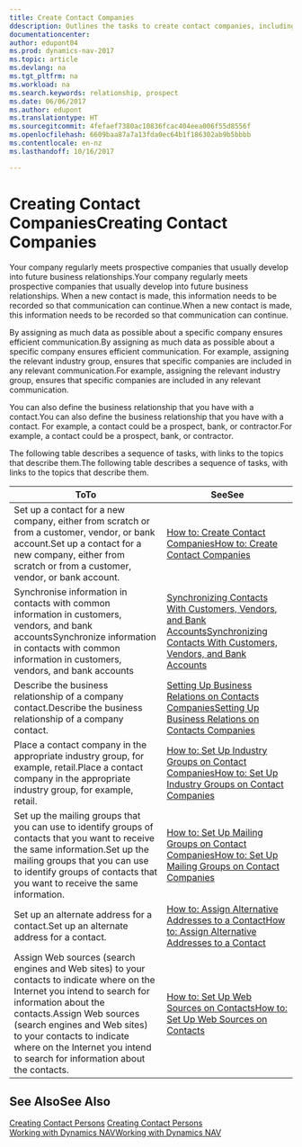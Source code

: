 ```yaml
---
title: Create Contact Companies
ddescription: Outlines the tasks to create contact companies, including assigning relevant data about prospects and defining the business relationships you have with companies.
documentationcenter: 
author: edupont04
ms.prod: dynamics-nav-2017
ms.topic: article
ms.devlang: na
ms.tgt_pltfrm: na
ms.workload: na
ms.search.keywords: relationship, prospect
ms.date: 06/06/2017
ms.author: edupont
ms.translationtype: HT
ms.sourcegitcommit: 4fefaef7380ac10836fcac404eea006f55d8556f
ms.openlocfilehash: 6609baa87a7a13fda0ec64b1f186302ab9b5bbbb
ms.contentlocale: en-nz
ms.lasthandoff: 10/16/2017

---
```

# <a name="creating-contact-companies"></a><span data-ttu-id="afc51-102">Creating Contact Companies</span><span class="sxs-lookup"><span data-stu-id="afc51-102">Creating Contact Companies</span></span>
<span data-ttu-id="afc51-103">Your company regularly meets prospective companies that usually develop into future business relationships.</span><span class="sxs-lookup"><span data-stu-id="afc51-103">Your company regularly meets prospective companies that usually develop into future business relationships.</span></span> <span data-ttu-id="afc51-104">When a new contact is made, this information needs to be recorded so that communication can continue.</span><span class="sxs-lookup"><span data-stu-id="afc51-104">When a new contact is made, this information needs to be recorded so that communication can continue.</span></span>

<span data-ttu-id="afc51-105">By assigning as much data as possible about a specific company ensures efficient communication.</span><span class="sxs-lookup"><span data-stu-id="afc51-105">By assigning as much data as possible about a specific company ensures efficient communication.</span></span> <span data-ttu-id="afc51-106">For example, assigning the relevant industry group, ensures that specific companies are included in any relevant communication.</span><span class="sxs-lookup"><span data-stu-id="afc51-106">For example, assigning the relevant industry group, ensures that specific companies are included in any relevant communication.</span></span>

<span data-ttu-id="afc51-107">You can also define the business relationship that you have with a contact.</span><span class="sxs-lookup"><span data-stu-id="afc51-107">You can also define the business relationship that you have with a contact.</span></span> <span data-ttu-id="afc51-108">For example, a contact could be a prospect, bank, or contractor.</span><span class="sxs-lookup"><span data-stu-id="afc51-108">For example, a contact could be a prospect, bank, or contractor.</span></span>

<span data-ttu-id="afc51-109">The following table describes a sequence of tasks, with links to the topics that describe them.</span><span class="sxs-lookup"><span data-stu-id="afc51-109">The following table describes a sequence of tasks, with links to the topics that describe them.</span></span> 

| <span data-ttu-id="afc51-110">To</span><span class="sxs-lookup"><span data-stu-id="afc51-110">To</span></span> | <span data-ttu-id="afc51-111">See</span><span class="sxs-lookup"><span data-stu-id="afc51-111">See</span></span> |
| --- | --- |
| <span data-ttu-id="afc51-112">Set up a contact for a new company, either from scratch or from a customer, vendor, or bank account.</span><span class="sxs-lookup"><span data-stu-id="afc51-112">Set up a contact for a new company, either from scratch or from a customer, vendor, or bank account.</span></span> |[<span data-ttu-id="afc51-113">How to: Create Contact Companies</span><span class="sxs-lookup"><span data-stu-id="afc51-113">How to: Create Contact Companies</span></span>](marketing-how-create-contact-companies.md) |
| <span data-ttu-id="afc51-114">Synchronise information in contacts with common information in customers, vendors, and bank accounts</span><span class="sxs-lookup"><span data-stu-id="afc51-114">Synchronize information in contacts with common information in customers, vendors, and bank accounts</span></span> |[<span data-ttu-id="afc51-115">Synchronizing Contacts With Customers, Vendors, and Bank Accounts</span><span class="sxs-lookup"><span data-stu-id="afc51-115">Synchronizing Contacts With Customers, Vendors, and Bank Accounts</span></span>](marketing-synchronize-contacts-customers-vendors-bank-accounts.md) |
| <span data-ttu-id="afc51-116">Describe the business relationship of a company contact.</span><span class="sxs-lookup"><span data-stu-id="afc51-116">Describe the business relationship of a company contact.</span></span> |[<span data-ttu-id="afc51-117">Setting Up Business Relations on Contacts Companies</span><span class="sxs-lookup"><span data-stu-id="afc51-117">Setting Up Business Relations on Contacts Companies</span></span>](marketing-business-relations.md) |
| <span data-ttu-id="afc51-118">Place a contact company in the appropriate industry group, for example, retail.</span><span class="sxs-lookup"><span data-stu-id="afc51-118">Place a contact company in the appropriate industry group, for example, retail.</span></span> |[<span data-ttu-id="afc51-119">How to: Set Up Industry Groups on Contact Companies</span><span class="sxs-lookup"><span data-stu-id="afc51-119">How to: Set Up Industry Groups on Contact Companies</span></span>](marketing-industry-groups.md) |
| <span data-ttu-id="afc51-120">Set up the mailing groups that you can use to identify groups of contacts that you want to receive the same information.</span><span class="sxs-lookup"><span data-stu-id="afc51-120">Set up the mailing groups that you can use to identify groups of contacts that you want to receive the same information.</span></span> |[<span data-ttu-id="afc51-121">How to: Set Up Mailing Groups on Contact Companies</span><span class="sxs-lookup"><span data-stu-id="afc51-121">How to: Set Up Mailing Groups on Contact Companies</span></span>](marketing-mailing-groups.md) |
| <span data-ttu-id="afc51-122">Set up an alternate address for a contact.</span><span class="sxs-lookup"><span data-stu-id="afc51-122">Set up an alternate address for a contact.</span></span> |[<span data-ttu-id="afc51-123">How to: Assign Alternative Addresses to a Contact</span><span class="sxs-lookup"><span data-stu-id="afc51-123">How to: Assign Alternative Addresses to a Contact</span></span>](marketing-how-assign-alternate-address.md) |
| <span data-ttu-id="afc51-124">Assign Web sources (search engines and Web sites) to your contacts to indicate where on the Internet you intend to search for information about the contacts.</span><span class="sxs-lookup"><span data-stu-id="afc51-124">Assign Web sources (search engines and Web sites) to your contacts to indicate where on the Internet you intend to search for information about the contacts.</span></span> |[<span data-ttu-id="afc51-125">How to: Set Up Web Sources on Contacts</span><span class="sxs-lookup"><span data-stu-id="afc51-125">How to: Set Up Web Sources on Contacts</span></span>](marketing-web-sources.md) |

## <a name="see-also"></a><span data-ttu-id="afc51-126">See Also</span><span class="sxs-lookup"><span data-stu-id="afc51-126">See Also</span></span>
<span data-ttu-id="afc51-127">[Creating Contact Persons](marketing-create-contact-persons.md) </span><span class="sxs-lookup"><span data-stu-id="afc51-127">[Creating Contact Persons](marketing-create-contact-persons.md) </span></span>  
[<span data-ttu-id="afc51-128">Working with Dynamics NAV</span><span class="sxs-lookup"><span data-stu-id="afc51-128">Working with Dynamics NAV</span></span>](ui-work-product.md)

